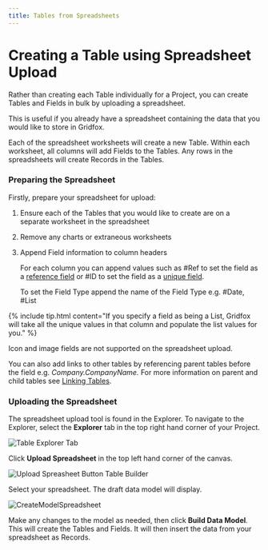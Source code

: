 ```yaml
---
title: Tables from Spreadsheets
---
```

# Creating a Table using Spreadsheet Upload

Rather than creating each Table individually for a Project, you can create Tables and Fields in bulk by uploading a spreadsheet.

This is useful if you already have a spreadsheet containing the data that you would like to store in Gridfox.

Each of the spreadsheet worksheets will create a new Table. Within each worksheet, all columns will add Fields to the Tables. Any rows in the spreadsheets will create Records in the Tables.

### Preparing the Spreadsheet

Firstly, prepare your spreadsheet for upload:

1. Ensure each of the Tables that you would like to create are on a separate worksheet in the spreadsheet
2. Remove any charts or extraneous worksheets
3. Append Field information to column headers 

   For each column you can append values such as #Ref to set the field as a [reference field](/building-a-project/field-settings#reference-fields) or #ID to set the field as a [unique field](/building-a-project/field-settings#unique-fields). 

   To set the Field Type append the name of the Field Type e.g. #Date, #List

{% include tip.html content="If you specify a field as being a List, Gridfox will take all the unique values in that column and populate the list values for you." %}

Icon and image fields are not supported on the spreadsheet upload.

You can also add links to other tables by referencing parent tables before the field e.g. *Company.CompanyName.* For more information on parent and child tables see [Linking Tables](/building-a-project/linking-tables).

### Uploading the Spreadsheet

The spreadsheet upload tool is found in the Explorer. To navigate to the Explorer, select the **Explorer** tab in the top right hand corner of your Project.

![Table Explorer Tab](/assets/images/explorer-tab.jpg "Table Explorer Tab")

Click **Upload Spreadsheet** in the top left hand corner of the canvas.

![Upload Spreasheet Button Table Builder](/assets/images/upload-spreasheet-button-table-builder.jpg "Upload Spreasheet Button Table Builder")

Select your spreadsheet. The draft data model will display.

<img class="shadow" alt="CreateModelSpreadsheet" src="/assets/help/img/CreateModelSpreadsheet.png" />

Make any changes to the model as needed, then click **Build Data Model**. This will create the Tables and Fields. It will then insert the data from your spreadsheet as Records.